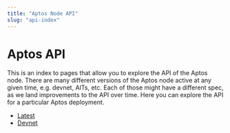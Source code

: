 ```yaml
---
title: "Aptos Node API"
slug: "api-index"
---
```


# Aptos API

This is an index to pages that allow you to explore the API of the Aptos node. There are many different versions of the Aptos node active at any given time, e.g. devnet, AITs, etc. Each of those might have a different spec, as we land improvements to the API over time. Here you can explore the API for a particular Aptos deployment.

- [Latest](pathname:///api/spec.html?spec=https://raw.githubusercontent.com/aptos-labs/aptos-core/main/api/doc/v1/spec.yaml&hideTryIt=true)
- [Devnet](pathname:///api/spec.html?spec=https://raw.githubusercontent.com/aptos-labs/aptos-core/devnet/api/doc/openapi.yaml&hideTryIt=true)
